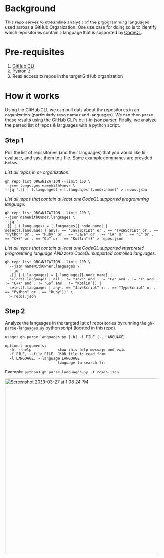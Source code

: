 # Background
This repo serves to streamline analysis of the prgogramming languages used across a GitHub Organization. One use case for doing so is to identify which repositories contain a language that is supported by [CodeQL](https://codeql.github.com/docs/).

# Pre-requisites
1. [GitHub CLI](https://cli.github.com/)
2. [Python 3](https://www.python.org/downloads/)
3. Read access to repos in the target GitHub organization

# How it works
Using the GitHub CLI, we can pull data about the repositories in an organization (particularly repo names and languages). We can then parse these results using the GitHub CLI's built-in json parser. Finally, we analyze the parsed list of repos & languages with a python script.

## Step 1
Pull the list of repositories (and their languages) that you would like to evaluate, and save them to a file. Some example commands are provided below.

_List all repos in an organization:_

```
gh repo list ORGANIZATION --limit 100 \
--json languages,nameWithOwner \
--jq '.[] | (.languages) = [.languages[].node.name]' > repos.json
```

_List all repos that contain at least one CodeQL supported programming language:_

```
gh repo list ORGANIZATION --limit 100 \
--json nameWithOwner,languages \
--jq '
.[] | (.languages) = [.languages[].node.name] | 
select(.languages | any(. == "JavaScript" or . == "TypeScript" or . == "Python" or . == "Ruby" or . == "Java" or . == "C#" or . == "C" or . == "C++" or . == "Go" or . == "Kotlin"))' > repos.json
```

_List all repos that contain at least one CodeQL supported _interpreted_ programming language AND zero CodeQL supported _compiled_ languages:_

```
gh repo list ORGANIZATION --limit 100 \
  --json nameWithOwner,languages \
  --jq '
  .[] | (.languages) = [.languages[].node.name] |                      
  select(.languages | all(. != "Java" and . != "C#" and . != "C" and . != "C++" and . != "Go” and . != “Kotlin”)) |
  select(.languages | any(. == "JavaScript" or . == "TypeScript" or . == "Python" or . == "Ruby"))' \
  > repos.json
```

## Step 2
Analyze the languages in the targted list of repositories by running the `gh-parse-languages.py` python script (located in this repo).

```
usage: gh-parse-languages.py [-h] -f FILE [-l LANGUAGE]

optional arguments:
  -h, --help            show this help message and exit
  -f FILE, --file FILE  JSON file to read from
  -l LANGUAGE, --language LANGUAGE
                        language to search for
```

Example: `python3 gh-parse-languages.py -f repos.json`

<img width="570" alt="Screenshot 2023-03-27 at 1 08 24 PM" src="https://user-images.githubusercontent.com/110078080/228015102-af19fa02-2139-41ab-8a07-bd6b47140bda.png">
